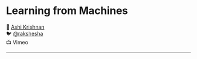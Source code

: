 # Learning from Machines

:bust_in_silhouette: [Ashi Krishnan](https://ashi.io/)  
:bird:               [@rakshesha](https://twitter.com/rakshesha)  
:tv:                 Vimeo

---
